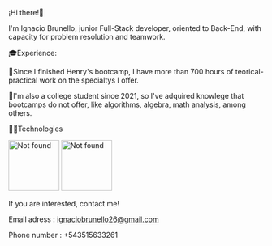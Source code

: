 ¡Hi there!👋

I'm Ignacio Brunello, junior Full-Stack developer, oriented to Back-End, with capacity for problem resolution and teamwork.

🎓Experience:

🔹Since I finished Henry's bootcamp, I have more than 700 hours of teorical-practical work on the specialtys I offer.

🔹I'm also a college student since 2021, so I've adquired knowlege that bootcamps do not offer, like algorithms, algebra, math analysis, among others.

👨‍💻Technologies

<img src="https://reactjs.org/logo-og.png" alt="Not found" style="display: inline-block; margin: 0 auto; width:100px"/>
<img src="https://upload.wikimedia.org/wikipedia/commons/thumb/9/99/Unofficial_JavaScript_logo_2.svg/1200px-Unofficial_JavaScript_logo_2.svg.png" alt="Not found" style="display: inline-block; margin: 0 auto; width:100px"/>

If you are interested, contact me!

Email adress : ignaciobrunello26@gmail.com

Phone number : +543515633261

